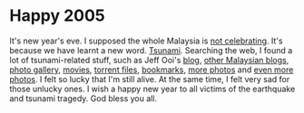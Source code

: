 Happy 2005
===

It's new year's eve. I supposed the whole Malaysia is [not celebrating](http://thestar.com.my/news/story.asp?file=/2004/12/31/nation/9785180 "City Hall cancels New Year party permits"). It's because we have learnt a new word. [Tsunami](http://en.wikipedia.org/wiki/Tsunami). Searching the web, I found a lot of tsunami-related stuff, such as Jeff Ooi's [blog](http://jeffooi.com/ "Screenshots..."), [other Malaysian blogs](http://petalingstreet.org/ "Project Petaling Street"), [photo gallery](http://202.186.86.35/photos/gallerylist.asp?pixfder=419), [movies](http://archive.org/movies/movieslisting-browse.php?collection=opensource_movies&cat=tsunami "open source tsunami movies"), [torrent files](http://jlgolson.blogspot.com/2004/12/tsunami-video.html "Tsunami Video"), [bookmarks](http://del.icio.us/tag/tsunami "del.icio.us/tag/tsunami"), [more photos](http://flickr.com/photos/tags/tsunami/ "photos tagged with 'tsunami'") and [even more photos](http://lightning.fotopic.net/c378984.html "Disaster at Penang (Tsunami)"). I felt so lucky that I'm still alive. At the same time, I felt very sad for those unlucky ones. I wish a happy new year to all victims of the earthquake and tsunami tragedy. God bless you all.